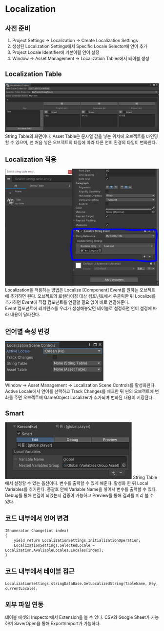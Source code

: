 # Localization

## 사전 준비
1. Project Settings -> Localization -> Create Localization Settings
2. 생성된 Localization Settings에서 Specific Locale Selector에 언어 추가
3. Project Locale Identifier에 기본이될 언어 설정
4. Window -> Asset Management -> Localization Tables에서 테이블 생성

## Localization Table
![Localization_Table](/images/LocalTable.PNG)   
String Table의 화면이다. Asset Table은 문자열 값을 넣는 위치에 오브젝트를  바인딩 할 수 있으며, 맨 처음 넣은 오브젝트의 타입에 따라 다른 언어 환경의 타입이 변화한다.

## Localization 적용
![Localization_Component](/images/LocalComponent.PNG)   
Localization을 적용하는 방법은 Localize [Component] Event를 원하는 오브젝트에 추가하면 된다. 오브젝트의 로컬라이징 대상 컴포넌트에서 우클릭한 뒤 Localize를 추가하면 Event에 직접 컴포넌트를 연결할 필요 없이 바로 연결해준다.   
Event 컴포넌트에 레퍼런스를 우리가 생성해놓았던 테이블로 설정하면 언어 설정에 따라 내용이 달라진다.

## 언어별 속성 변경
![Localization_Change](/images/LocalChange.PNG)   
Window -> Asset Management -> Localization Scene Controls를 활성화한다. Active Locale에서 언어를 선택하고 Track Changes를 체크한 뒤 씬의 오브젝트에 변화를 주면 오브젝트에 GameObject Localizer가 추가되며 변화된 내용이 저장된다.

## Smart
![Localization_Smart](/images/LocalSmart.PNG)
String Table에서 설정할 수 있는 옵션이다. 변수를 출력할 수 있게 해준다. 활성화 한 뒤 Local Variables를 추가한다. 중괄호 안에 Variable Name을 넣어서 변수를 출력할 수 있다. Debug를 통해 연결이 되었는지 검증이 가능하고 Preview를 통해 결과를 미리 볼 수 있다.

## 코드 내부에서 언어 변경
```
IEnumerator Change(int index)
{
    yield return LocalizationSettings.InitializationOperation;
    LocalizationSettings.SelectedLocale = Localization.AvaliableLocales.Locales[index];
}
```

## 코드 내부에서 테이블 접근
```
LocalizationSettings.stringDataBase.GetLocalizedString(TableName, Key, currentLocale);
```

## 외부 파일 연동
테이블 에셋의 Inspector에서 Extension을 볼 수 있다. CSV와 Google Sheet가 가능하며 Save/Open을 통해 Export/Import가 가능하다.